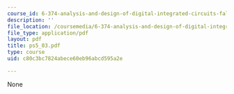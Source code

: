```yaml
---
course_id: 6-374-analysis-and-design-of-digital-integrated-circuits-fall-2003
description: ''
file_location: /coursemedia/6-374-analysis-and-design-of-digital-integrated-circuits-fall-2003/c80c3bc7824abece60eb96abcd595a2e_ps5_03.pdf
file_type: application/pdf
layout: pdf
title: ps5_03.pdf
type: course
uid: c80c3bc7824abece60eb96abcd595a2e

---
```

None